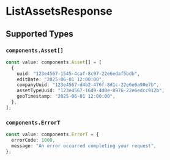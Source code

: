 # ListAssetsResponse


## Supported Types

### `components.Asset[]`

```typescript
const value: components.Asset[] = [
  {
    uuid: "123e4567-1545-4caf-8c97-22e6edaf5bdb",
    editDate: "2025-06-01 12:00:00",
    companyUuid: "123e4567-d4b2-476f-8d1c-22e6e6a90e7b",
    assetTypeUuid: "123e4567-16d9-4d0e-8976-22e6edcc912b",
    geoTimestamp: "2025-06-01 12:00:00",
  },
];
```

### `components.ErrorT`

```typescript
const value: components.ErrorT = {
  errorCode: 1000,
  message: "An error occurred completing your request",
};
```

